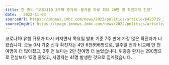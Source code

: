 ```yaml
---
title: 한 총리 "코로나19 3주째 증가세‥올겨울 하루 최대 20만 명 확진까지 전망"
date:   2022-11-03
sourceUrl: https://imnews.imbc.com/news/2022/politics/article/6423719_35666.html
sourceImgUrl: https://image.imnews.imbc.com/news/2022/politics/article/__icsFiles/afieldfile/2022/11/04/HH2022110402.jpg
---
```

코로나19 유행 규모가 다시 커지면서 목요일 발표 기준 7주 만에 가장 많은 확진자가 나왔습니다. 오늘 0시 기준 신규 확진자는 4만 6천896명으로, 일주일 전과 비교해 만 천여명이 더 많아졌고, 2주 전 보다는 2만 천여명 더 늘었습니다. 위중증 환자는 290명으로 전날보다 13명 줄었고, 사망자는 41명 발생한 것으로 집계됐습니다.